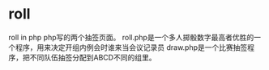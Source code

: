 # roll
roll in php
php写的两个抽签页面。
roll.php是一个多人掷骰数字最高者优胜的一个程序，用来决定开组内例会时谁来当会议记录员
draw.php是一个比赛抽签程序，把不同队伍抽签分配到ABCD不同的组里。
